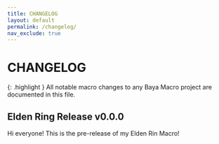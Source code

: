 ```yaml
---
title: CHANGELOG
layout: default
permalink: /changelog/
nav_exclude: true
---
```


# CHANGELOG

{: .highlight }
All notable macro changes to any Baya Macro project are documented in this file.

## Elden Ring Release v0.0.0

Hi everyone! This is the pre-release of my Elden Rin Macro!

